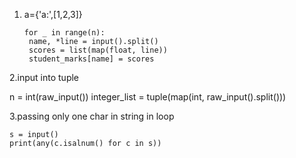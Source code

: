 

1. a={'a:',[1,2,3]}

       for _ in range(n):
        name, *line = input().split()
        scores = list(map(float, line))
        student_marks[name] = scores

 2.input into tuple

 n = int(raw_input())
    integer_list = tuple(map(int, raw_input().split()))

3.passing only one char in string in loop

    s = input()
    print(any(c.isalnum() for c in s))
